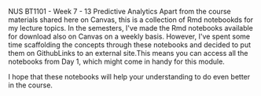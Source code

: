 NUS BT1101 - Week 7 - 13 Predictive Analytics
Apart from the course materials shared here on Canvas, this is a collection of Rmd notebookds for my lecture topics. 
In the semesters, I've made the Rmd notebooks available for download also on Canvas on a weekly basis. However, I've spent some time 
scaffolding the concepts through these notebooks and decided to put them on GithubLinks to an external site.This means you can access all the notebooks from Day 1, which might come in handy for this module.

I hope that these notebooks will help your understanding to do even better in the course. 
